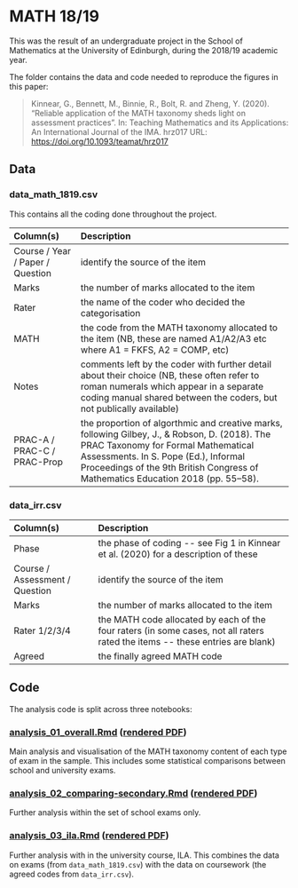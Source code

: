 # MATH 18/19

This was the result of an undergraduate project in the School of Mathematics at the University of Edinburgh, during the 2018/19 academic year.

The folder contains the data and code needed to reproduce the figures in this paper:

> Kinnear, G., Bennett, M., Binnie, R., Bolt, R. and Zheng, Y. (2020). “Reliable application of the MATH taxonomy sheds light on assessment practices”. In: Teaching Mathematics and its Applications: An International Journal of the IMA. hrz017 URL: https://doi.org/10.1093/teamat/hrz017

## Data

### data_math_1819.csv
This contains all the coding done throughout the project.

| Column(s) | Description |
| :------------- | :------------- |
| Course / Year / Paper / Question | identify the source of the item |
| Marks | the number of marks allocated to the item |
| Rater | the name of the coder who decided the categorisation |
| MATH | the code from the MATH taxonomy allocated to the item (NB, these are named A1/A2/A3 etc where A1 = FKFS, A2 = COMP, etc) |
| Notes | comments left by the coder with further detail about their choice (NB, these often refer to roman numerals which appear in a separate coding manual shared between the coders, but not publically available) |
| PRAC-A / PRAC-C / PRAC-Prop | the proportion of algorthmic and creative marks, following Gilbey, J., & Robson, D. (2018). The PRAC Taxonomy for Formal Mathematical Assessments. In S. Pope (Ed.), Informal Proceedings of the 9th British Congress of Mathematics Education 2018 (pp. 55–58).|

### data_irr.csv

| Column(s) | Description |
| :------------- | :------------- |
| Phase | the phase of coding -- see Fig 1 in Kinnear et al. (2020) for a description of these |
| Course / Assessment / Question | identify the source of the item |
| Marks | the number of marks allocated to the item |
| Rater 1/2/3/4 | the MATH code allocated by each of the four raters (in some cases, not all raters rated the items -- these entries are blank) |
| Agreed | the finally agreed MATH code |

## Code

The analysis code is split across three notebooks:

### [analysis_01_overall.Rmd](analysis_01_overall.Rmd) ([rendered PDF](analysis_01_overall.pdf))
Main analysis and visualisation of the MATH taxonomy content of each type of exam in the sample. This includes some statistical comparisons between school and university exams.

### [analysis_02_comparing-secondary.Rmd](analysis_02_comparing-secondary.Rmd) ([rendered PDF](analysis_02_comparing-secondary.pdf))
Further analysis within the set of school exams only.

### [analysis_03_ila.Rmd](analysis_03_ila.Rmd) ([rendered PDF](analysis_03_ila.pdf))
Further analysis with in the university course, ILA. This combines the data on exams (from `data_math_1819.csv`) with the data on coursework (the agreed codes from `data_irr.csv`).
